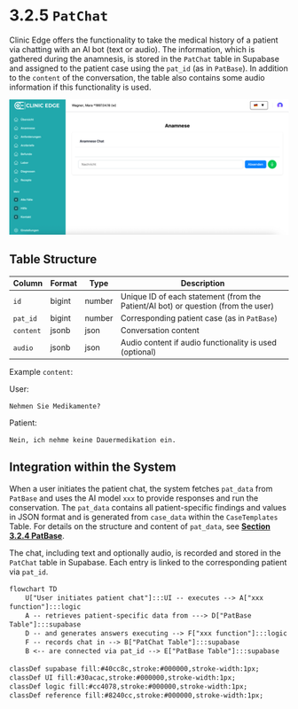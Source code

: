 # 3.2.5 `PatChat`

Clinic Edge offers the functionality to take the medical history of a patient via chatting with an AI bot (text or audio). The information, which is gathered during the anamnesis, is stored in the `PatChat` table in Supabase and assigned to the patient case using the `pat_id` (as in `PatBase`). In addition to the `content` of the conversation, the table also contains some audio information if this functionality is used.

![](./Images/3_2_5_pat_chat_ce.jpg)

## Table Structure

| Column     | Format | Type   | Description                                                              |
|------------|--------|--------|--------------------------------------------------------------------------|
| `id`       | bigint | number | Unique ID of each statement (from the Patient/AI bot) or question (from the user)|
| `pat_id`   | bigint | number | Corresponding patient case (as in `PatBase`)                             |
| `content`  | jsonb  | json   | Conversation content                                                     |
| `audio`    | jsonb  | json   | Audio content if audio functionality is used (optional)                  |

Example `content`:

User:
```
Nehmen Sie Medikamente?
```
Patient:
```
Nein, ich nehme keine Dauermedikation ein.
```

## Integration within the System

When a user initiates the patient chat, the system fetches `pat_data` from `PatBase` and uses the AI model `xxx` to provide responses and run the conservation. The `pat_data` contains all patient-specific findings and values in JSON format and is generated from `case_data` within the `CaseTemplates` Table. For details on the structure and content of `pat_data`, see [**Section 3.2.4 PatBase**](./3_2_4_pat_base.md).

The chat, including text and optionally audio, is recorded and stored in the `PatChat` table in Supabase. Each entry is linked to the corresponding patient via `pat_id`. 

```mermaid
flowchart TD
    U["User initiates patient chat"]:::UI -- executes --> A["xxx function"]:::logic
    A -- retrieves patient-specific data from ---> D["PatBase Table"]:::supabase
    D -- and generates answers executing --> F["xxx function"]:::logic 
    F -- records chat in --> B["PatChat Table"]:::supabase
    B <-- are connected via pat_id --> E["PatBase Table"]:::supabase

classDef supabase fill:#40cc8c,stroke:#000000,stroke-width:1px;
classDef UI fill:#30acac,stroke:#000000,stroke-width:1px;
classDef logic fill:#cc4078,stroke:#000000,stroke-width:1px;
classDef reference fill:#8240cc,stroke:#000000,stroke-width:1px;
```